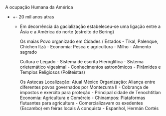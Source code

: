   A ocupação Humana da América
 - +- 20 mil anos atras
     - Em decorrência da gacialização estabeleceu-se uma ligação entre a Ásia e a América do norte
                                                                                (estreito de Bering)

       Os maias
         Povo organizado em Cidades / Estados
           - Tikal, Palenque, Chichen Itzá
           - Economia: Pesca e agricultura
                                  - Milho - Alimento sagrado

       Cultura e Legado
           - Sistema de escrita Hieróglifica
           - Sistema orietemático vigesimal
           - Conhecimentos astronômicos
           - Pirâmides e Templos Religiosos (Politeístas)


       Os Astecas
    Localização: Atual México
    Organização: Aliança entre diferentes povos governados por Montezuma II
           - Cobrança de impostos e exercito para proteção
           - Principal cidade de Tenochtitlan
    Economia: Agricultura e Comércio
           - Chinampos: Plataformas flutuantes para agricultura
           - Comercializavam os exedentes (Escambo) em feiras locais
    A conquista - Espanhol, Hermán Cortés

